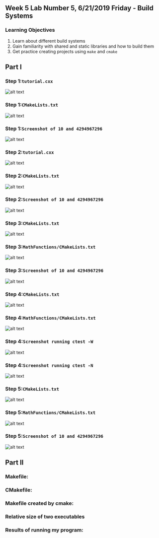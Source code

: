 ## Week 5 Lab  Number 5,  6/21/2019 Friday - Build Systems
### Learning Objectives
1. Learn about different build systems 
2. Gain familiarity with shared and static libraries and how to build them
3. Get practice creating projects using `make` and `cmake`

## Part I
### Step 1:`tutorial.cxx`    
![alt text](https://github.com/barnesv17/CSCI4961/blob/master/labs/lab-05/cropped_images/Step%201%20tutorial.cxx.png)

### Step 1:`CMakeLists.txt`    
![alt text](https://github.com/barnesv17/CSCI4961/blob/master/labs/lab-05/cropped_images/Step%201%20CMakeLists.png)

### Step 1:`Screenshot of 10 and 4294967296`    
![alt text](https://github.com/barnesv17/CSCI4961/blob/master/labs/lab-05/cropped_images/Step%201%20Results.png)

### Step 2:`tutorial.cxx`     
![alt text](https://github.com/barnesv17/CSCI4961/blob/master/labs/lab-05/cropped_images/Step%202%20tutorial.cxx.png)

### Step 2:`CMakeLists.txt`    
![alt text](https://github.com/barnesv17/CSCI4961/blob/master/labs/lab-05/cropped_images/Step%202%20CMakeLists.png)

### Step 2:`Screenshot of 10 and 4294967296`    
![alt text](https://github.com/barnesv17/CSCI4961/blob/master/labs/lab-05/cropped_images/Step%202%20Results.png)

### Step 3:`CMakeLists.txt`    
![alt text](https://github.com/barnesv17/CSCI4961/blob/master/labs/lab-05/cropped_images/Step%203%20CMakeLists.png)

### Step 3:`MathFunctions/CMakeLists.txt`
![alt text](https://github.com/barnesv17/CSCI4961/blob/master/labs/lab-05/cropped_images/Step%203%20MathFunctions%20CMakeLists.png)

### Step 3:`Screenshot of 10 and 4294967296`    
![alt text](https://github.com/barnesv17/CSCI4961/blob/master/labs/lab-05/cropped_images/Step%203%20Results.png)

### Step 4:`CMakeLists.txt`    
![alt text](https://github.com/barnesv17/CSCI4961/blob/master/labs/lab-05/cropped_images/Step%204%20CMakeLists.png)

### Step 4:`MathFunctions/CMakeLists.txt`    
![alt text](https://github.com/barnesv17/CSCI4961/blob/master/labs/lab-05/cropped_images/Step%204%20MathFunctions%20CMakeLists.png)

### Step 4:`Screenshot running ctest -W`    
![alt text](https://github.com/barnesv17/CSCI4961/blob/master/labs/lab-05/cropped_images/Step%204%20ctest%20-W.png)

### Step 4:`Screenshot running ctest -N`    
![alt text](https://github.com/barnesv17/CSCI4961/blob/master/labs/lab-05/cropped_images/Step%204%20ctest%20-N.png)

### Step 5:`CMakeLists.txt`    
![alt text](https://github.com/barnesv17/CSCI4961/blob/master/labs/lab-05/cropped_images/Step%205%20CMakeLists.png)

### Step 5:`MathFunctions/CMakeLists.txt`    
![alt text](https://github.com/barnesv17/CSCI4961/blob/master/labs/lab-05/cropped_images/Step%205%20MathFunctions%20CMakeList.png)

### Step 5:`Screenshot of 10 and 4294967296`    
![alt text](https://github.com/barnesv17/CSCI4961/blob/master/labs/lab-05/cropped_images/Step%205%20Results.png)

## Part II

### Makefile:

### CMakefile:

### Makefile created by cmake:

### Relative size of two executables

### Results of running my program:







